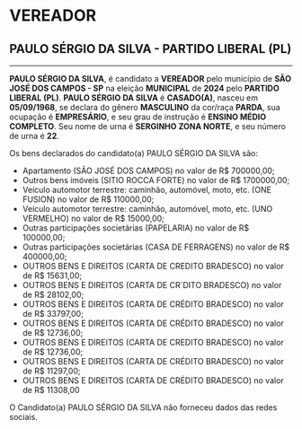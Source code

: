 # VEREADOR
## PAULO SÉRGIO DA SILVA - PARTIDO LIBERAL (PL)
---
**PAULO SÉRGIO DA SILVA**, é candidato a **VEREADOR** pelo município de **SÃO JOSÉ DOS CAMPOS - SP** na eleição **MUNICIPAL** de **2024** pelo **PARTIDO LIBERAL (PL)**.
**PAULO SÉRGIO DA SILVA** é **CASADO(A)**, nasceu em **05/09/1968**, se declara do gênero **MASCULINO** da cor/raça **PARDA**, sua ocupação é **EMPRESÁRIO**, e seu grau de instrução é **ENSINO MÉDIO COMPLETO**.
Seu nome de urna é **SERGINHO ZONA NORTE**, e seu número de urna é **22**.

Os bens declarados do candidato(a) PAULO SÉRGIO DA SILVA são: 
- Apartamento (SÃO JOSÉ DOS CAMPOS) no valor de R$ 700000,00;
- Outros bens imóveis (SITIO ROCCA FORTE) no valor de R$ 1700000,00;
- Veículo automotor terrestre: caminhão, automóvel, moto, etc. (ONE FUSION) no valor de R$ 110000,00;
- Veículo automotor terrestre: caminhão, automóvel, moto, etc. (UNO VERMELHO) no valor de R$ 15000,00;
- Outras participações societárias (PAPELARIA) no valor de R$ 100000,00;
- Outras participações societárias (CASA DE FERRAGENS) no valor de R$ 400000,00;
- OUTROS BENS E DIREITOS (CARTA DE CREDITO BRADESCO) no valor de R$ 15631,00;
- OUTROS BENS E DIREITOS (CARTA DE CR´DITO BRADESCO) no valor de R$ 28102,00;
- OUTROS BENS E DIREITOS (CARTA DE CRÉDITO BRADESCO) no valor de R$ 33797,00;
- OUTROS BENS E DIREITOS (CARTA DE CRÉDITO BRADESCO) no valor de R$ 12736,00;
- OUTROS BENS E DIREITOS (CARTA DE CREDITO BRADESCO) no valor de R$ 12736,00;
- OUTROS BENS E DIREITOS (CARTA DE CRÉDITO BRADESCO) no valor de R$ 11297,00;
- OUTROS BENS E DIREITOS (CARTA DE CRÉDITO BRADESCO) no valor de R$ 11308,00

O Candidato(a) PAULO SÉRGIO DA SILVA não forneceu dados das redes sociais.